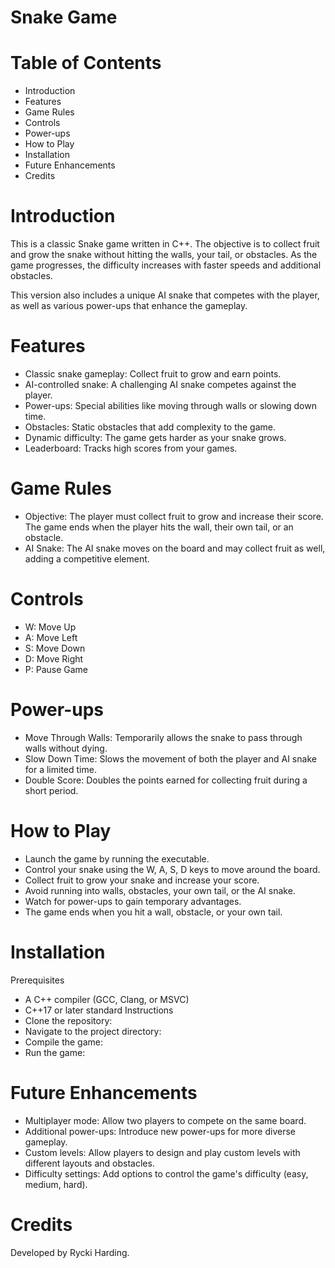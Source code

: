 # Snake Game 

# Table of Contents
- Introduction
- Features
- Game Rules
- Controls
- Power-ups
- How to Play
- Installation
- Future Enhancements
- Credits


# Introduction
This is a classic Snake game written in C++. The objective is to collect fruit and grow the snake without hitting the walls, your tail, or obstacles. As the game progresses, the difficulty increases with faster speeds and additional obstacles.

This version also includes a unique AI snake that competes with the player, as well as various power-ups that enhance the gameplay.

# Features
 - Classic snake gameplay: Collect fruit to grow and earn points.
 - AI-controlled snake: A challenging AI snake competes against the player.
 - Power-ups: Special abilities like moving through walls or slowing down time.
 - Obstacles: Static obstacles that add complexity to the game.
 - Dynamic difficulty: The game gets harder as your snake grows.
 - Leaderboard: Tracks high scores from your games.
   
# Game Rules
 - Objective: The player must collect fruit to grow and increase their score. The game ends when the player hits the wall, their own tail, or an obstacle.
 - AI Snake: The AI snake moves on the board and may collect fruit as well, adding a competitive element.
   
# Controls
 - W: Move Up
 - A: Move Left
 - S: Move Down
 - D: Move Right
 - P: Pause Game
   
# Power-ups
 - Move Through Walls: Temporarily allows the snake to pass through walls without dying.
 - Slow Down Time: Slows the movement of both the player and AI snake for a limited time.
 - Double Score: Doubles the points earned for collecting fruit during a short period.
   
# How to Play
 - Launch the game by running the executable.
 - Control your snake using the W, A, S, D keys to move around the board.
 - Collect fruit to grow your snake and increase your score.
 - Avoid running into walls, obstacles, your own tail, or the AI snake.
 - Watch for power-ups to gain temporary advantages.
 - The game ends when you hit a wall, obstacle, or your own tail.

# Installation
Prerequisites
 - A C++ compiler (GCC, Clang, or MSVC)
 - C++17 or later standard
Instructions
 - Clone the repository:
 - Navigate to the project directory:
 - Compile the game:
 - Run the game:
   
# Future Enhancements
 - Multiplayer mode: Allow two players to compete on the same board.
 - Additional power-ups: Introduce new power-ups for more diverse gameplay.
 - Custom levels: Allow players to design and play custom levels with different layouts and obstacles.
 - Difficulty settings: Add options to control the game's difficulty (easy, medium, hard).
   
# Credits
Developed by Rycki Harding.
